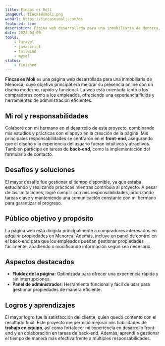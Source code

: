 ```yaml
---
title: Fincas es Molí
imageUrl: fincasesmoli.png
webUrl: https://fincasesmoli.com/es
featured: true
description: Página web desarrollada para una inmobiliaria de Menorca, cuyo objetivo principal era mejorar su presencia online con un diseño moderno, rápido y funcional.
date: 2023-04-09
tools:
    - laravel
    - javascript
    - tailwind
    - mysql
status:
    - finished
---
```

**Fincas es Molí** es una página web desarrollada para una inmobiliaria de Menorca, cuyo objetivo principal era mejorar su presencia online con un diseño moderno, rápido y funcional. La web está orientada tanto a los compradores como a los empleados, ofreciendo una experiencia fluida y herramientas de administración eficientes.

## Mi rol y responsabilidades

Colaboré con mi hermano en el desarrollo de este proyecto, combinando mis estudios y prácticas con el apoyo en la creación de la página. Mis principales responsabilidades se centraron en el **front-end**, asegurando que el diseño y la experiencia del usuario fueran intuitivos y atractivos. También participé en tareas de **back-end**, como la implementación del formulario de contacto.

## Desafíos y soluciones

El mayor desafío fue gestionar el tiempo disponible, ya que estaba estudiando y realizando prácticas mientras contribuía al proyecto. A pesar de las limitaciones, logré cumplir con mis responsabilidades, priorizando tareas clave y manteniendo una comunicación constante con mi hermano para garantizar el progreso.

## Público objetivo y propósito

La página web está dirigida principalmente a compradores interesados en adquirir propiedades en Menorca. Además, incluye un panel de control en el back-end para que los empleados puedan gestionar propiedades fácilmente, añadiendo o modificando información según sea necesario.

## Aspectos destacados

- **Fluidez de la página:** Optimizada para ofrecer una experiencia rápida y sin interrupciones.  
- **Panel de administrador:** Herramienta funcional y fácil de usar para gestionar propiedades de manera eficiente.

## Logros y aprendizajes

El mayor logro fue la satisfacción del cliente, quien quedó contento con el resultado final. Este proyecto me permitió mejorar mis habilidades de **trabajo en equipo**, así como fortalecer mi experiencia en desarrollo front-end y en colaboración en tareas de back-end. Además, aprendí a gestionar el tiempo de manera más efectiva frente a múltiples responsabilidades.